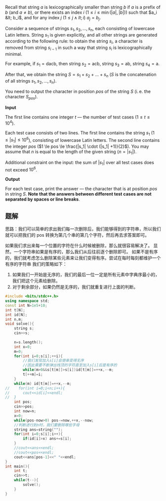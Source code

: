 Recall that string $a$ is lexicographically smaller than string $b$ if $a$ is a prefix of $b$ (and $a \ne b$), or there exists an index $i$ ($1 \le i \le \min(|a|, |b|)$) such that $a_i &lt; b_i$, and for any index $j$ ($1 \le j \land lt; i$) $a_j = b_j$.

Consider a sequence of strings $s_1, s_2, \dots, s_n$, each consisting of lowercase Latin letters. String $s_1$ is given explicitly, and all other strings are generated according to the following rule: to obtain the string $s_i$, a character is removed from string $s_{i-1}$ in such a way that string $s_i$ is lexicographically minimal.

For example, if $s_1 = \mathrm{dacb}$, then string $s_2 = \mathrm{acb}$, string $s_3 = \mathrm{ab}$, string $s_4 = \mathrm{a}$.

After that, we obtain the string $S = s_1 + s_2 + \dots + s_n$ ($S$ is the concatenation of all strings $s_1, s_2, \dots, s_n$).

You need to output the character in position $pos$ of the string $S$ (i. e. the character $S_{pos}$).

**Input**

The first line contains one integer $t$ — the number of test cases ($1 \le t \le 10^4$).

Each test case consists of two lines. The first line contains the string $s_1$ ($1 \le |s_1| \le 10^6$), consisting of lowercase Latin letters. The second line contains the integer $pos$ ($1 \le pos \le \frac{|s_1| \cdot (|s_1| +1)}{2}$). You may assume that $n$ is equal to the length of the given string ($n = |s_1|$).

Additional constraint on the input: the sum of $|s_1|$ over all test cases does not exceed $10^6$.

**Output**

For each test case, print the answer — the character that is at position $pos$ in string $S$. **Note that the answers between different test cases are not separated by spaces or line breaks**.

## 题解
思路：我们可以简单的求出我们每一次删除后，我们能够得到的字符串，所以我们就可以把我们的 pos 转换为第几个串的第几个字符，然后再去求答案即可。

如果我们求出来每一个位置的字符在什么时候被删除，那么就很容易解决了。
显然，一个字符串如果是有序的，那么我们从后往前逐个删除即可。
如果不是有序的，我们就考虑怎么删除某些元素来让我们变得有序。尝试在每时每刻都维护一个有序的字符串
我们的策略如下：
1. 如果我们一开始是无序的，我们的最后一位一定是所有元素中字典序最小的，我们把这个元素给删除。
2. 对于剩余部分，如果仍然是无序的，我们就重复进行上面的判断。

```cpp
#include <bits/stdc++.h>
using namespace std;
const int N=1e5+10;
int t[N];
int id[N];
int n,m;
void solve(){
	string s;
	cin>>s;
	
	n=s.length();
	int x=0;
	m=0;
	for(int i=0;s[i];++i){
        //我们发现加入s[i]会使串变得无序
        //因此需要不断弹出栈顶的字符直至加入s[i]后是有序的
        while(m>0&&s[t[m]]>s[i])id[t[m]]=++x,--m;
        t[++m]=i;
    }
    while(m) id[t[m]]=++x,--m;
//    for(int i=0;i<n;i++){
//    	cout<<id[i]<<endl;
//	}
    int pos;
    cin>>pos;
    int now=n;
    x=0;
    while(pos-now>0) pos-=now,++x,--now;
    //判断进行到n时，我们要删除哪些字母 
	string ans=string("");
	for(int i=0;s[i];i++){
		if(id[i]>x) ans+=s[i];
	} 
	//cout<<ans<<endl;
	//cout<<pos<<endl;
	cout<<ans[pos-1]<<" "<<endl;
}
int main(){
	int t;
	cin>>t;
	while(t--){
		solve();
	}
}
```
```